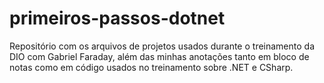 # primeiros-passos-dotnet
Repositório com os arquivos de projetos usados durante o treinamento da DIO com Gabriel Faraday, além das minhas anotações tanto em bloco de notas como em código usados no treinamento sobre .NET e CSharp.
